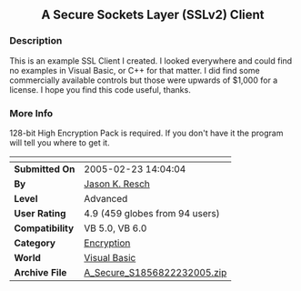 ﻿<div align="center">

## A Secure Sockets Layer \(SSLv2\) Client


</div>

### Description

This is an example SSL Client I created. I looked everywhere and could find no examples in Visual Basic, or C++ for that matter. I did find some commercially available controls but those were upwards of $1,000 for a license. I hope you find this code useful, thanks.
 
### More Info
 
128-bit High Encryption Pack is required. If you don't have it the program will tell you where to get it.


<span>             |<span>
---                |---
**Submitted On**   |2005-02-23 14:04:04
**By**             |[Jason K\. Resch](https://github.com/Planet-Source-Code/PSCIndex/blob/master/ByAuthor/jason-k-resch.md)
**Level**          |Advanced
**User Rating**    |4.9 (459 globes from 94 users)
**Compatibility**  |VB 5\.0, VB 6\.0
**Category**       |[Encryption](https://github.com/Planet-Source-Code/PSCIndex/blob/master/ByCategory/encryption__1-48.md)
**World**          |[Visual Basic](https://github.com/Planet-Source-Code/PSCIndex/blob/master/ByWorld/visual-basic.md)
**Archive File**   |[A\_Secure\_S1856822232005\.zip](https://github.com/Planet-Source-Code/jason-k-resch-a-secure-sockets-layer-sslv2-client__1-43694/archive/master.zip)








